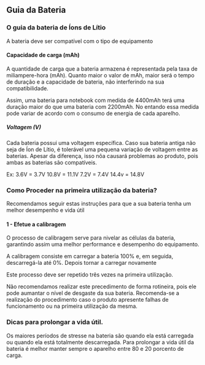 ## Guia da Bateria 

### O guia da bateria de Íons de Lítio

A bateria deve ser compatível com o tipo de equipamento

#### Capacidade de carga (mAh)

A quantidade de carga que a bateria armazena é representada pela taxa de miliampere-hora (mAh). Quanto maior o valor de mAh, maior será o tempo de duração e a capacidade de bateria, não interferindo na sua compatibilidade.

Assim, uma bateria para notebook com medida de 4400mAh terá uma duração maior do que uma bateria com 2200mAh. No entando essa medida pode variar de acordo com o consumo de energia de cada aparelho.

##### Voltagem (V)

Cada bateria possui uma voltagem específica. Caso sua bateria antiga não seja de Íon de Lítio, é tolerável uma pequena variação de voltagem entre as baterias. Apesar da diferença, isso nõa causará problemas ao produto, pois ambas as baterias são compatíveis. 

Ex:
3.6V = 3.7V
10.8V = 11.1V
7.2V = 7.4V
14.4v = 14.8V


### Como Proceder na primeira utilização da bateria?

Recomendamos seguir estas instruções para que a sua bateria tenha um melhor desempenho e vida útil

#### 1 - Efetue a calibragem

O processo de calibragem serve para nivelar as células da bateria, garantindo assim uma melhor performance e desempenho do equipamento.

A calibragem consiste em carregar a bateria 100% e, em seguida, descarregá-la até 0%. Depois tornar a carregar novamente

Este processo deve ser repetido três vezes na primeira utilização.

Não recomendamos realizar este precedimento de forma rotineira, pois ele pode aumantar o nível de desgaste da sua bateria. Recomenda-se a realização do procedimento caso o produto apresente falhas de funcionamento ou na primeira utilização da mesma.





### Dicas para prolongar a vida útil.

Os maiores períodos de stresse na bateria são quando ela está carregada ou quando ela está totalmente descarregada. Para prolongar a vida útil da bateria é melhor manter sempre o aparelho entre 80 e 20 porcento de carga.
